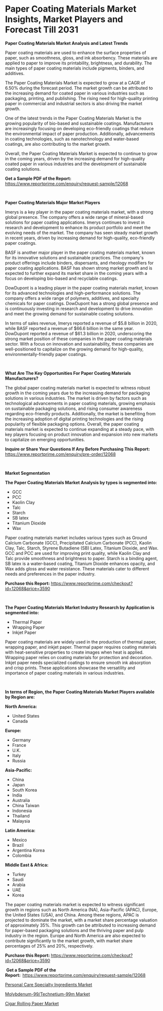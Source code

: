 <p><h1>Paper Coating Materials Market Insights, Market Players and Forecast Till 2031</h1></p><p><strong>Paper Coating Materials Market Analysis and Latest Trends</strong></p>
<p><p>Paper coating materials are used to enhance the surface properties of paper, such as smoothness, gloss, and ink absorbency. These materials are applied to paper to improve its printability, brightness, and durability. The main types of paper coating materials include pigments, binders, and additives.</p><p>The Paper Coating Materials Market is expected to grow at a CAGR of 6.50% during the forecast period. The market growth can be attributed to the increasing demand for coated paper in various industries such as packaging, printing, and publishing. The rising need for high-quality printing paper in commercial and industrial sectors is also driving the market growth.</p><p>One of the latest trends in the Paper Coating Materials Market is the growing popularity of bio-based and sustainable coatings. Manufacturers are increasingly focusing on developing eco-friendly coatings that reduce the environmental impact of paper production. Additionally, advancements in coating technologies, such as nanotechnology and water-based coatings, are also contributing to the market growth.</p><p>Overall, the Paper Coating Materials Market is expected to continue to grow in the coming years, driven by the increasing demand for high-quality coated paper in various industries and the development of sustainable coating solutions.</p></p>
<p><strong>Get a Sample PDF of the Report:&nbsp;</strong> <a href="https://www.reportprime.com/enquiry/request-sample/12068">https://www.reportprime.com/enquiry/request-sample/12068</a></p>
<p>&nbsp;</p>
<p><strong>Paper Coating Materials Major Market Players</strong></p>
<p><p>Imerys is a key player in the paper coating materials market, with a strong global presence. The company offers a wide range of mineral-based solutions for paper coating applications. Imerys continues to invest in research and development to enhance its product portfolio and meet the evolving needs of the market. The company has seen steady market growth in recent years, driven by increasing demand for high-quality, eco-friendly paper coatings.</p><p>BASF is another major player in the paper coating materials market, known for its innovative solutions and sustainable practices. The company's product offerings include binders, dispersants, and rheology modifiers for paper coating applications. BASF has shown strong market growth and is expected to further expand its market share in the coming years with a focus on developing bio-based and recyclable coatings.</p><p>DowDupont is a leading player in the paper coating materials market, known for its advanced technologies and high-performance solutions. The company offers a wide range of polymers, additives, and specialty chemicals for paper coatings. DowDupont has a strong global presence and is continuously investing in research and development to drive innovation and meet the growing demand for sustainable coating solutions.</p><p>In terms of sales revenue, Imerys reported a revenue of $5.8 billion in 2020, while BASF reported a revenue of $66.6 billion in the same year. DowDupont reported a revenue of $61.3 billion in 2020, underscoring the strong market position of these companies in the paper coating materials sector. With a focus on innovation and sustainability, these companies are well-positioned to capitalize on the growing demand for high-quality, environmentally-friendly paper coatings.</p></p>
<p>&nbsp;</p>
<p><strong>What Are The Key Opportunities For Paper Coating Materials Manufacturers?</strong></p>
<p><p>The global paper coating materials market is expected to witness robust growth in the coming years due to the increasing demand for packaging solutions in various industries. The market is driven by factors such as technological advancements in paper coating materials, growing emphasis on sustainable packaging solutions, and rising consumer awareness regarding eco-friendly products. Additionally, the market is benefiting from the increasing adoption of digital printing technologies and the rising popularity of flexible packaging options. Overall, the paper coating materials market is expected to continue expanding at a steady pace, with key players focusing on product innovation and expansion into new markets to capitalize on emerging opportunities.</p></p>
<p><strong>Inquire or Share Your Questions If Any Before Purchasing This Report:</strong> <a href="https://www.reportprime.com/enquiry/pre-order/12068">https://www.reportprime.com/enquiry/pre-order/12068</a></p>
<p>&nbsp;</p>
<p><strong>Market Segmentation</strong></p>
<p><strong>The Paper Coating Materials Market Analysis by types is segmented into:</strong></p>
<p><ul><li>GCC</li><li>PCC</li><li>Kaolin Clay</li><li>Talc</li><li>Starch</li><li>SB latex</li><li>Titanium Dioxide</li><li>Wax</li></ul></p>
<p><p>Paper coating materials market includes various types such as Ground Calcium Carbonate (GCC), Precipitated Calcium Carbonate (PCC), Kaolin Clay, Talc, Starch, Styrene Butadiene (SB) Latex, Titanium Dioxide, and Wax. GCC and PCC are used for improving print quality, while Kaolin Clay and Talc provide smoothness and brightness to paper. Starch is a binding agent, SB latex is a water-based coating, Titanium Dioxide enhances opacity, and Wax adds gloss and water resistance. These materials cater to different needs and preferences in the paper industry.</p></p>
<p><strong>Purchase this Report:&nbsp;</strong><a href="https://www.reportprime.com/checkout?id=12068&price=3590">https://www.reportprime.com/checkout?id=12068&price=3590</a></p>
<p>&nbsp;</p>
<p><strong>The Paper Coating Materials Market Industry Research by Application is segmented into:</strong></p>
<p><ul><li>Thermal Paper</li><li>Wrapping Paper</li><li>Inkjet Paper</li></ul></p>
<p><p>Paper coating materials are widely used in the production of thermal paper, wrapping paper, and inkjet paper. Thermal paper requires coating materials with heat-sensitive properties to create images when heat is applied. Wrapping paper relies on coating materials for protection and decoration. Inkjet paper needs specialized coatings to ensure smooth ink absorption and crisp prints. These applications showcase the versatility and importance of paper coating materials in various industries.</p></p>
<p>&nbsp;</p>
<p><strong>In terms of Region, the Paper Coating Materials Market Players available by Region are:</strong></p>
<p>
    <p> <strong> North America: </strong>
        <ul>
            <li>United States</li>
            <li>Canada</li>
        </ul>
        </p> 
    <p> <strong> Europe: </strong>
        <ul>
            <li>Germany</li>
            <li>France</li>
            <li>U.K.</li>
            <li>Italy</li>
            <li>Russia</li>
        </ul>
        </p> 
    <p> <strong> Asia-Pacific: </strong>
        <ul>
            <li>China</li>
            <li>Japan</li>
            <li>South Korea</li>
            <li>India</li>
            <li>Australia</li>
            <li>China Taiwan</li>
            <li>Indonesia</li>
            <li>Thailand</li>
            <li>Malaysia</li>
        </ul>
        </p> 
    <p> <strong> Latin America: </strong>
        <ul>
            <li>Mexico</li>
            <li>Brazil</li>
            <li>Argentina Korea</li>
            <li>Colombia</li>
        </ul>
        </p> 
    <p> <strong> Middle East & Africa: </strong>
        <ul>
            <li>Turkey</li>
            <li>Saudi</li>
            <li>Arabia</li>
            <li>UAE</li>
            <li>Korea</li>
        </ul>
    </p>
    </p>
<p><p>The paper coating materials market is expected to witness significant growth in regions such as North America (NA), Asia-Pacific (APAC), Europe, the United States (USA), and China. Among these regions, APAC is projected to dominate the market, with a market share percentage valuation of approximately 35%. This growth can be attributed to increasing demand for paper-based packaging solutions and the thriving paper and pulp industry in the region. Europe and North America are also expected to contribute significantly to the market growth, with market share percentages of 25% and 20%, respectively.</p></p>
<p><strong>Purchase this Report: </strong><a href="https://www.reportprime.com/checkout?id=12068&price=3590">https://www.reportprime.com/checkout?id=12068&price=3590</a></p>
<p>&nbsp;<strong>Get a Sample PDF of the Report:&nbsp;&nbsp;</strong><a href="https://www.reportprime.com/enquiry/request-sample/12068">https://www.reportprime.com/enquiry/request-sample/12068</a></p>
<p><strong></strong></p>
<p><p><a href="https://github.com/ruddyyedelwadw/Market-Research-Report-List-1/blob/main/personal-care-specialty-ingredients-market.md">Personal Care Specialty Ingredients Market</a></p><p><a href="https://view.publitas.com/reportprime-1/molybdenum-99-technetium-99m-market-size-global-industry-overview-market-segmentation-and-forecast-2023-to-2030/">Molybdenum-99/Technetium-99m Market</a></p><p><a href="https://view.publitas.com/reportprime-1/cigar-rolling-paper-market-size-growth-and-forecast-from-2023-2030/">Cigar Rolling Paper Market</a></p></p>